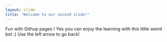 ```yaml
---
layout: slide
title: "Welcome to our second slide!"
---
```

Fun with Githup pages ! Yes you can enjoy the learning with this little weird bot :)
Use the left arrow to go back!
